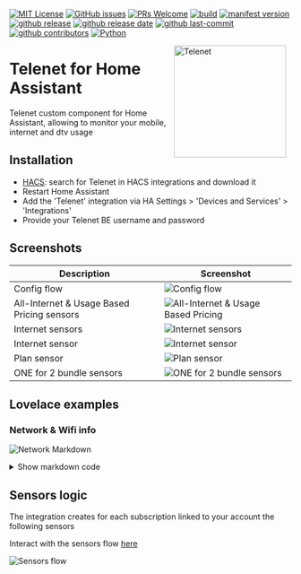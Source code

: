 <!-- [START BADGES] -->
<!-- Please keep comment here to allow auto update -->
[![MIT License](https://img.shields.io/github/license/geertmeersman/telenet)](https://github.com/geertmeersman/telenet/blob/master/LICENSE)
[![GitHub issues](https://img.shields.io/github/issues/geertmeersman/telenet)](https://github.com/geertmeersman/telenet/issues)
[![PRs Welcome](https://img.shields.io/badge/PRs-Welcome-brightgreen.svg)](https://github.com/geertmeersman/telenet/pulls)
[![build](https://img.shields.io/github/actions/workflow/status/geertmeersman/telenet/hacs.yml?branch=main&logo=github)](https://github.com/geertmeersman/telenet/actions/workflows/hacs.yml)
[![manifest version](https://img.shields.io/github/manifest-json/v/geertmeersman/telenet/master?filename=custom_components%2Ftelenet%2Fmanifest.json)](https://github.com/geertmeersman/telenet)
[![github release](https://img.shields.io/github/v/release/geertmeersman/telenet?logo=github)](https://github.com/geertmeersman/telenet/releases)
[![github release date](https://img.shields.io/github/release-date/geertmeersman/telenet)](https://github.com/geertmeersman/telenet/releases)
[![github last-commit](https://img.shields.io/github/last-commit/geertmeersman/telenet)](https://github.com/geertmeersman/telenet/commits)
[![github contributors](https://img.shields.io/github/contributors/geertmeersman/telenet)](https://github.com/geertmeersman/telenet/graphs/contributors)
[![Python](https://img.shields.io/badge/Python-FFD43B?logo=python)](https://github.com/geertmeersman/telenet/search?l=python)
<!-- [END BADGES] -->
<img src="https://github.com/geertmeersman/telenet/raw/main/images/brand/logo.png"
     alt="Telenet"
     align="right" 
     style="width: 200px;margin-right: 10px;" />
# Telenet for Home Assistant

Telenet custom component for Home Assistant, allowing to monitor your mobile, internet and dtv usage

## Installation
- [HACS](https://hacs.xyz/): search for Telenet in HACS integrations and download it
- Restart Home Assistant
- Add the 'Telenet' integration via HA Settings > 'Devices and Services' > 'Integrations'
- Provide your Telenet BE username and password

## Screenshots
|Description|Screenshot
|-|-
Config flow|![Config flow](https://github.com/geertmeersman/telenet/raw/main/images/screenshots/config_flow.png)
All-Internet & Usage Based Pricing sensors|![All-Internet & Usage Based Pricing](https://github.com/geertmeersman/telenet/raw/main/images/screenshots/all_internet_pvv.png)
Internet sensors|![Internet sensors](https://github.com/geertmeersman/telenet/raw/main/images/screenshots/internet_sensors.png)
Internet sensor|![Internet sensor](https://github.com/geertmeersman/telenet/raw/main/images/screenshots/internet_sensor.png)
Plan sensor|![Plan sensor](https://github.com/geertmeersman/telenet/raw/main/images/screenshots/plan_sensor.png)
ONE for 2 bundle sensors|![ONE for 2 bundle sensors](https://github.com/geertmeersman/telenet/raw/main/images/screenshots/bundle_sensors.png)

## Lovelace examples
### Network & Wifi info
![Network Markdown](https://github.com/geertmeersman/telenet/raw/main/images/screenshots/network_markdown.png)
<details><summary>Show markdown code</summary>

**Replace &lt;identifier&gt; by your Telenet identifier**

```
type: markdown
content: >
  ## <img
  src="https://github.com/geertmeersman/telenet/blob/main/images/brand/icon.png?raw=true"
  width="25"/>&nbsp;&nbsp;Telenet <identifier>

  ## Modem info

  |||

  |----:|----:|

  |**Type**|{{state_attr("sensor.telenet_internet_<identifier>_network","modemType")}}|

  |**Model**|{{state_attr("sensor.telenet_internet_<identifier>_network","model")}}|

  |**Last
  seen**|{{state_attr("sensor.telenet_internet_<identifier>_network","lastSeen")}}|

  |**Last seen
  light**|{{state_attr("sensor.telenet_internet_<identifier>_network","lastSeenLight")}}|


  ## Network clients

  |Name|IP|Interface|Vendor

  |----:|----:|----:|----:|{% for item in
  state_attr("sensor.telenet_internet_<identifier>_network","clients") %} 

  {%if "name" in item %}{{item["name"]}}{% else %}|{%-endif %}|{%for ip in
  item["ipAddressInfos"] %}{%if ip["ipType"] == "IPv4"
  %}{{ip["ipAddress"]}}{%-endif %}

  {%-endfor %}|{{item["connectedInterface"]}}|{{item["vendor"]}}{%-endfor %}


  ## Wifi Settings

  |||

  |----:|----:|

  |**Wireless
  enabled**|{{state_attr("sensor.telenet_internet_<identifier>_wifi","wirelessEnabled")}}|

  |**HomeSpot
  enabled**|{{state_attr("sensor.telenet_internet_<identifier>_wifi","homeSpotEnabled")}}|

  |**Wps
  enabled**|{{state_attr("sensor.telenet_internet_<identifier>_wifi","wifiWpsEnabled")}}|
```
</details>

## Sensors logic
The integration creates for each subscription linked to your account the following sensors

Interact with the sensors flow [here](https://github.com/geertmeersman/telenet/blob/main/documentation/SENSORS_LOGIC.md)

![Sensors flow](https://github.com/geertmeersman/telenet/raw/main/images/documentation/sensor_logic.png)
